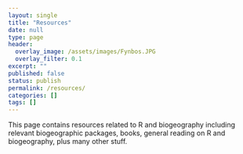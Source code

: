 ```yaml
---
layout: single
title: "Resources"
date: null
type: page
header:
  overlay_image: /assets/images/Fynbos.JPG
  overlay_filter: 0.1
excerpt: ""
published: false
status: publish
permalink: /resources/
categories: []
tags: []
---
```


This page contains resources related to R and biogeography including relevant biogeographic packages, books, general reading on R and biogeography, plus many other stuff.
